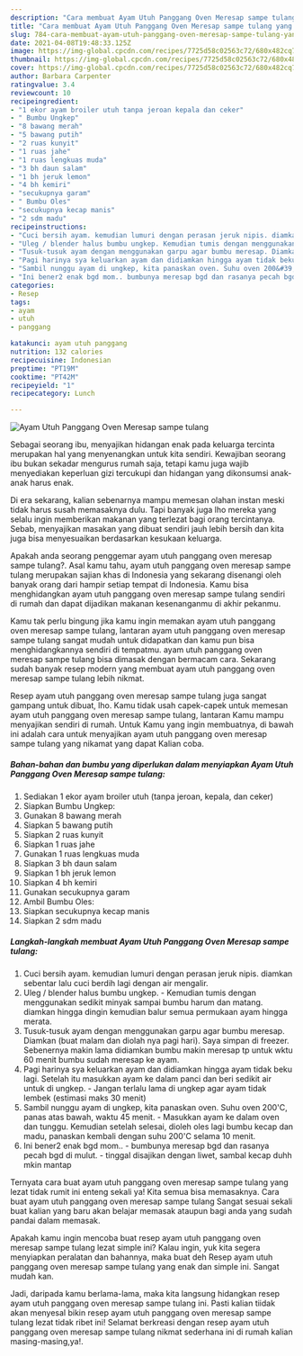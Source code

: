 ```yaml
---
description: "Cara membuat Ayam Utuh Panggang Oven Meresap sampe tulang yang lezat Untuk Jualan"
title: "Cara membuat Ayam Utuh Panggang Oven Meresap sampe tulang yang lezat Untuk Jualan"
slug: 784-cara-membuat-ayam-utuh-panggang-oven-meresap-sampe-tulang-yang-lezat-untuk-jualan
date: 2021-04-08T19:48:33.125Z
image: https://img-global.cpcdn.com/recipes/7725d58c02563c72/680x482cq70/ayam-utuh-panggang-oven-meresap-sampe-tulang-foto-resep-utama.jpg
thumbnail: https://img-global.cpcdn.com/recipes/7725d58c02563c72/680x482cq70/ayam-utuh-panggang-oven-meresap-sampe-tulang-foto-resep-utama.jpg
cover: https://img-global.cpcdn.com/recipes/7725d58c02563c72/680x482cq70/ayam-utuh-panggang-oven-meresap-sampe-tulang-foto-resep-utama.jpg
author: Barbara Carpenter
ratingvalue: 3.4
reviewcount: 10
recipeingredient:
- "1 ekor ayam broiler utuh tanpa jeroan kepala dan ceker"
- " Bumbu Ungkep"
- "8 bawang merah"
- "5 bawang putih"
- "2 ruas kunyit"
- "1 ruas jahe"
- "1 ruas lengkuas muda"
- "3 bh daun salam"
- "1 bh jeruk lemon"
- "4 bh kemiri"
- "secukupnya garam"
- " Bumbu Oles"
- "secukupnya kecap manis"
- "2 sdm madu"
recipeinstructions:
- "Cuci bersih ayam. kemudian lumuri dengan perasan jeruk nipis. diamkan sebentar lalu cuci berdih lagi dengan air mengalir."
- "Uleg / blender halus bumbu ungkep. Kemudian tumis dengan menggunakan sedikit minyak sampai bumbu harum dan matang. diamkan hingga dingin kemudian balur semua permukaan ayam hingga merata."
- "Tusuk-tusuk ayam dengan menggunakan garpu agar bumbu meresap. Diamkan (buat malam dan diolah nya pagi hari). Saya simpan di freezer. Sebenernya makin lama didiamkan bumbu makin meresap tp untuk wktu 60 menit bumbu sudah meresap ke ayam."
- "Pagi harinya sya keluarkan ayam dan didiamkan hingga ayam tidak beku lagi. Setelah itu masukkan ayam ke dalam panci dan beri sedikit air untuk di ungkep.  Jangan terlalu lama di ungkep agar ayam tidak lembek (estimasi maks 30 menit)"
- "Sambil nunggu ayam di ungkep, kita panaskan oven. Suhu oven 200&#39;C, panas atas bawah, waktu 45 menit.  Masukkan ayam ke dalam oven dan tunggu. Kemudian setelah selesai, dioleh oles lagi bumbu kecap dan madu, panaskan kembali dengan suhu 200&#39;C selama 10 menit."
- "Ini bener2 enak bgd mom.. bumbunya meresap bgd dan rasanya pecah bgd di mulut. tinggal disajikan dengan liwet, sambal kecap duhh mkin mantap"
categories:
- Resep
tags:
- ayam
- utuh
- panggang

katakunci: ayam utuh panggang 
nutrition: 132 calories
recipecuisine: Indonesian
preptime: "PT19M"
cooktime: "PT42M"
recipeyield: "1"
recipecategory: Lunch

---
```



![Ayam Utuh Panggang Oven Meresap sampe tulang](https://img-global.cpcdn.com/recipes/7725d58c02563c72/680x482cq70/ayam-utuh-panggang-oven-meresap-sampe-tulang-foto-resep-utama.jpg)

Sebagai seorang ibu, menyajikan hidangan enak pada keluarga tercinta merupakan hal yang menyenangkan untuk kita sendiri. Kewajiban seorang ibu bukan sekadar mengurus rumah saja, tetapi kamu juga wajib menyediakan keperluan gizi tercukupi dan hidangan yang dikonsumsi anak-anak harus enak.

Di era  sekarang, kalian sebenarnya mampu memesan olahan instan meski tidak harus susah memasaknya dulu. Tapi banyak juga lho mereka yang selalu ingin memberikan makanan yang terlezat bagi orang tercintanya. Sebab, menyajikan masakan yang dibuat sendiri jauh lebih bersih dan kita juga bisa menyesuaikan berdasarkan kesukaan keluarga. 



Apakah anda seorang penggemar ayam utuh panggang oven meresap sampe tulang?. Asal kamu tahu, ayam utuh panggang oven meresap sampe tulang merupakan sajian khas di Indonesia yang sekarang disenangi oleh banyak orang dari hampir setiap tempat di Indonesia. Kamu bisa menghidangkan ayam utuh panggang oven meresap sampe tulang sendiri di rumah dan dapat dijadikan makanan kesenanganmu di akhir pekanmu.

Kamu tak perlu bingung jika kamu ingin memakan ayam utuh panggang oven meresap sampe tulang, lantaran ayam utuh panggang oven meresap sampe tulang sangat mudah untuk didapatkan dan kamu pun bisa menghidangkannya sendiri di tempatmu. ayam utuh panggang oven meresap sampe tulang bisa dimasak dengan bermacam cara. Sekarang sudah banyak resep modern yang membuat ayam utuh panggang oven meresap sampe tulang lebih nikmat.

Resep ayam utuh panggang oven meresap sampe tulang juga sangat gampang untuk dibuat, lho. Kamu tidak usah capek-capek untuk memesan ayam utuh panggang oven meresap sampe tulang, lantaran Kamu mampu menyajikan sendiri di rumah. Untuk Kamu yang ingin membuatnya, di bawah ini adalah cara untuk menyajikan ayam utuh panggang oven meresap sampe tulang yang nikamat yang dapat Kalian coba.

<!--inarticleads1-->

##### Bahan-bahan dan bumbu yang diperlukan dalam menyiapkan Ayam Utuh Panggang Oven Meresap sampe tulang:

1. Sediakan 1 ekor ayam broiler utuh (tanpa jeroan, kepala, dan ceker)
1. Siapkan  Bumbu Ungkep:
1. Gunakan 8 bawang merah
1. Siapkan 5 bawang putih
1. Siapkan 2 ruas kunyit
1. Siapkan 1 ruas jahe
1. Gunakan 1 ruas lengkuas muda
1. Siapkan 3 bh daun salam
1. Siapkan 1 bh jeruk lemon
1. Siapkan 4 bh kemiri
1. Gunakan secukupnya garam
1. Ambil  Bumbu Oles:
1. Siapkan secukupnya kecap manis
1. Siapkan 2 sdm madu




<!--inarticleads2-->

##### Langkah-langkah membuat Ayam Utuh Panggang Oven Meresap sampe tulang:

1. Cuci bersih ayam. kemudian lumuri dengan perasan jeruk nipis. diamkan sebentar lalu cuci berdih lagi dengan air mengalir.
1. Uleg / blender halus bumbu ungkep. - Kemudian tumis dengan menggunakan sedikit minyak sampai bumbu harum dan matang. diamkan hingga dingin kemudian balur semua permukaan ayam hingga merata.
1. Tusuk-tusuk ayam dengan menggunakan garpu agar bumbu meresap. Diamkan (buat malam dan diolah nya pagi hari). Saya simpan di freezer. Sebenernya makin lama didiamkan bumbu makin meresap tp untuk wktu 60 menit bumbu sudah meresap ke ayam.
1. Pagi harinya sya keluarkan ayam dan didiamkan hingga ayam tidak beku lagi. Setelah itu masukkan ayam ke dalam panci dan beri sedikit air untuk di ungkep.  - Jangan terlalu lama di ungkep agar ayam tidak lembek (estimasi maks 30 menit)
1. Sambil nunggu ayam di ungkep, kita panaskan oven. Suhu oven 200&#39;C, panas atas bawah, waktu 45 menit.  - Masukkan ayam ke dalam oven dan tunggu. Kemudian setelah selesai, dioleh oles lagi bumbu kecap dan madu, panaskan kembali dengan suhu 200&#39;C selama 10 menit.
1. Ini bener2 enak bgd mom.. - bumbunya meresap bgd dan rasanya pecah bgd di mulut. - tinggal disajikan dengan liwet, sambal kecap duhh mkin mantap




Ternyata cara buat ayam utuh panggang oven meresap sampe tulang yang lezat tidak rumit ini enteng sekali ya! Kita semua bisa memasaknya. Cara buat ayam utuh panggang oven meresap sampe tulang Sangat sesuai sekali buat kalian yang baru akan belajar memasak ataupun bagi anda yang sudah pandai dalam memasak.

Apakah kamu ingin mencoba buat resep ayam utuh panggang oven meresap sampe tulang lezat simple ini? Kalau ingin, yuk kita segera menyiapkan peralatan dan bahannya, maka buat deh Resep ayam utuh panggang oven meresap sampe tulang yang enak dan simple ini. Sangat mudah kan. 

Jadi, daripada kamu berlama-lama, maka kita langsung hidangkan resep ayam utuh panggang oven meresap sampe tulang ini. Pasti kalian tiidak akan menyesal bikin resep ayam utuh panggang oven meresap sampe tulang lezat tidak ribet ini! Selamat berkreasi dengan resep ayam utuh panggang oven meresap sampe tulang nikmat sederhana ini di rumah kalian masing-masing,ya!.

